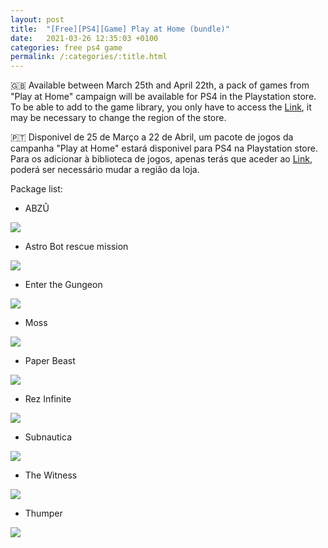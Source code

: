 ```yaml
---
layout: post
title:  "[Free][PS4][Game] Play at Home (bundle)"
date:   2021-03-26 12:35:03 +0100
categories: free ps4 game
permalink: /:categories/:title.html
---
```


🇬🇧 Available between March 25th and April 22th, a pack of games from "Play at Home" campaign will be available for PS4 in the Playstation store.
To be able to add to the game library, you only have to access the [Link][direct-link], it may be necessary to change the region of the store.

🇵🇹 Disponivel de 25 de Março a 22 de Abril, um pacote de jogos da campanha "Play at Home" estará disponivel para PS4 na Playstation store.
Para os adicionar à biblioteca de jogos, apenas terás que aceder ao [Link][direct-link], poderá ser necessário mudar a região da loja.

Package list:
- ABZÛ

<img src="{{ site.BASE_PATH }}/images/abzu.jpg">

- Astro Bot rescue mission

<img src="{{ site.BASE_PATH }}/images/astrobot-rescue-mission.jpg">

- Enter the Gungeon

<img src="{{ site.BASE_PATH }}/images/enter-the-gungeon.jpg">

- Moss

<img src="{{ site.BASE_PATH }}/images/moss.jpg">

- Paper Beast

<img src="{{ site.BASE_PATH }}/images/paper-beast.jpg">

- Rez Infinite

<img src="{{ site.BASE_PATH }}/images/rez-infinite.jpg">

- Subnautica

<img src="{{ site.BASE_PATH }}/images/subnautica.jpg">

- The Witness

<img src="{{ site.BASE_PATH }}/images/the-witness.jpg">

- Thumper

<img src="{{ site.BASE_PATH }}/images/thumper.jpg">


<!--
![image game](/images/WargameRedDragon.jpg)
![image game]({{ BASE_PATH }}/assets/images/WargameRedDragon.jpg)
-->


[direct-link]: https://store.playstation.com/en-us/category/9779f12f-50c8-4c07-8d20-47e21293b6c6